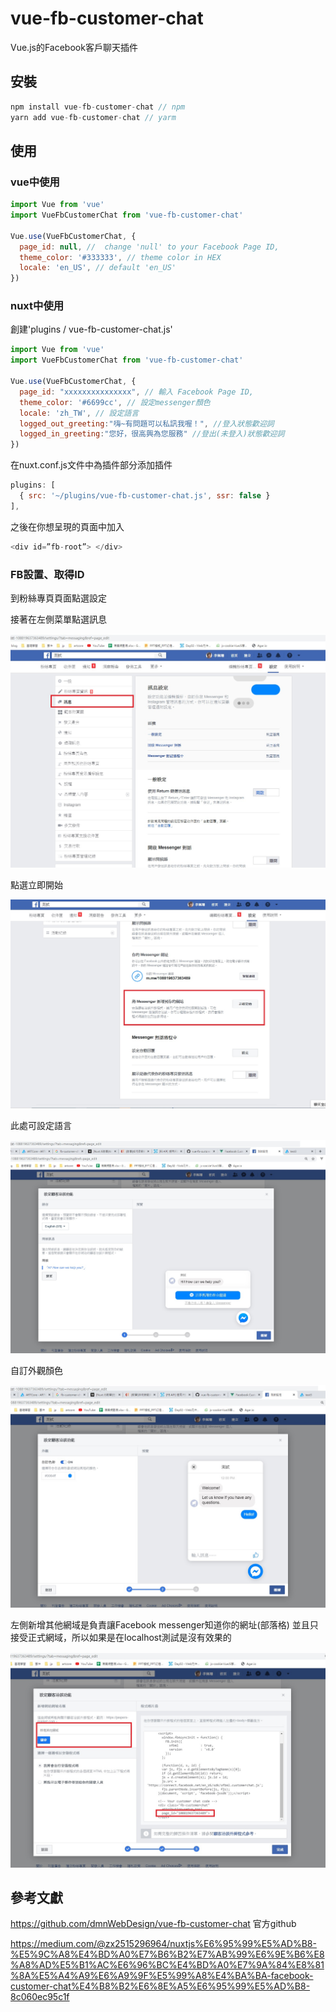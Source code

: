 # vue-fb-customer-chat

Vue.js的Facebook客戶聊天插件

## 安裝
```js
npm install vue-fb-customer-chat // npm 
yarn add vue-fb-customer-chat // yarm
```

## 使用

### vue中使用

```js
import Vue from 'vue'
import VueFbCustomerChat from 'vue-fb-customer-chat'
 
Vue.use(VueFbCustomerChat, {
  page_id: null, //  change 'null' to your Facebook Page ID,
  theme_color: '#333333', // theme color in HEX
  locale: 'en_US', // default 'en_US'
})
```

### nuxt中使用

創建'plugins / vue-fb-customer-chat.js'

```js
import Vue from 'vue'
import VueFbCustomerChat from 'vue-fb-customer-chat'
 
Vue.use(VueFbCustomerChat, {
  page_id: "xxxxxxxxxxxxxxx", // 輸入 Facebook Page ID,
  theme_color: '#6699cc', // 設定messenger顏色
  locale: 'zh_TW', // 設定語言
  logged_out_greeting:"嗨~有問題可以私訊我喔！", //登入狀態歡迎詞
  logged_in_greeting:"您好，很高興為您服務" //登出(未登入)狀態歡迎詞
})
```

在nuxt.conf.js文件中為插件部分添加插件

```js
plugins: [
  { src: '~/plugins/vue-fb-customer-chat.js', ssr: false }
],
```

之後在你想呈現的頁面中加入
```js
<div id=”fb-root”> </div>
```

### FB設置、取得ID

到粉絲專頁頁面點選設定

接著在左側菜單點選訊息

![](../.gitbook/assets/fb1.jpg)

點選立即開始

![](../.gitbook/assets/fb2.jpg)

此處可設定語言

![](../.gitbook/assets/fb3.jpg)

自訂外觀顏色

![](../.gitbook/assets/fb4.jpg)

左側新增其他網域是負責讓Facebook messenger知道你的網址(部落格)
並且只接受正式網域，所以如果是在localhost測試是沒有效果的

![](../.gitbook/assets/fb5.jpg)

## 參考文獻

https://github.com/dmnWebDesign/vue-fb-customer-chat 官方github

https://medium.com/@zx2515296964/nuxtjs%E6%95%99%E5%AD%B8-%E5%9C%A8%E4%BD%A0%E7%B6%B2%E7%AB%99%E6%9E%B6%E8%A8%AD%E5%B1%AC%E6%96%BC%E4%BD%A0%E7%9A%84%E8%81%8A%E5%A4%A9%E6%A9%9F%E5%99%A8%E4%BA%BA-facebook-customer-chat%E4%B8%B2%E6%8E%A5%E6%95%99%E5%AD%B8-8c060ec95c1f